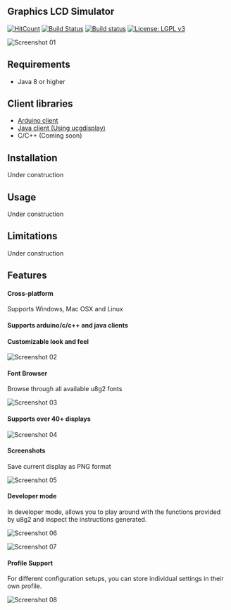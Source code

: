 ## Graphics LCD Simulator

[![HitCount](http://hits.dwyl.io/{username}/ribasco/glcd-emulator.svg)](http://hits.dwyl.io/{username}/ribasco/glcd-emulator)
[![Build Status](https://travis-ci.org/ribasco/glcd-emulator.svg?branch=master)](https://travis-ci.org/ribasco/glcd-emulator)
[![Build status](https://ci.appveyor.com/api/projects/status/720a6efdfw1hq7gi?svg=true)](https://ci.appveyor.com/project/ribasco34191/glcd-emulator)
[![License: LGPL v3](https://img.shields.io/badge/License-GPL%20v3-blue.svg)](https://www.gnu.org/licenses/gpl-3.0.en.html)

![Screenshot 01](docs/images/main.jpg)

## Requirements

- Java 8 or higher

## Client libraries

- [Arduino client](https://github.com/ribasco/glcd-emulator-client-arduino)
- [Java client (Using ucgdisplay)](https://github.com/ribasco/glcd-emulator-client-java)
- C/C++ (Coming soon)

## Installation

Under construction

## Usage

Under construction


## Limitations

Under construction

## Features

#### Cross-platform

Supports Windows, Mac OSX and Linux

#### Supports arduino/c/c++ and java clients

#### Customizable look and feel

![Screenshot 02](docs/images/main02.jpg)

#### Font Browser

Browse through all available u8g2 fonts

![Screenshot 03](docs/images/main03.jpg)

#### Supports over 40+ displays

![Screenshot 04](docs/images/main04.jpg)

#### Screenshots

Save current display as PNG format

![Screenshot 05](docs/images/main08.png)

#### Developer mode

In developer mode, allows you to play around with the functions provided by u8g2 and inspect the instructions generated.

![Screenshot 06](docs/images/main05.jpg)

![Screenshot 07](docs/images/main06.jpg)

#### Profile Support

For different configuration setups, you can store individual settings in their own profile.

![Screenshot 08](docs/images/main07.jpg)
